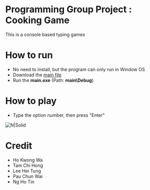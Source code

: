 # Programming Group Project : Cooking Game
This is a console based typing games

# How to run
  - No need to install, but the program can only run in Window OS
  - Download the [main file](https://github.com/OrangeEgg1937/Programming_pj_CookingGame/archive/master.zip)
  - Run the **main.exe** (Path: **main\Debug**)

# How to play
  - Type the option number, then press "Enter"
  
![N|Solid](https://i.imgur.com/C9s1z6n.png)

# Credit
  - Ho Kwong Wa
  - Tam Chi Hong
  - Lee Hei Tung
  - Pau Chun Wai
  - Ng Ho Tin
